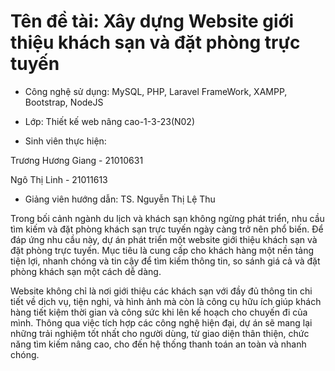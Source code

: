 # Tên đề tài: Xây dựng Website giới thiệu khách sạn và đặt phòng trực tuyến

- Công nghệ sử dụng: MySQL, PHP, Laravel FrameWork, XAMPP, Bootstrap, NodeJS

- Lớp: Thiết kế web nâng cao-1-3-23(N02)

- Sinh viên thực hiện:
  
Trương Hương Giang - 21010631

Ngô Thị Linh - 21011613
- Giảng viên hướng dẫn: TS. Nguyễn Thị Lệ Thu

Trong bối cảnh ngành du lịch và khách sạn không ngừng phát triển, nhu cầu tìm kiếm và đặt phòng khách sạn trực tuyến ngày càng trở nên phổ biến. Để đáp ứng nhu cầu này, dự án phát triển một website giới thiệu khách sạn và đặt phòng trực tuyến. Mục tiêu là cung cấp cho khách hàng một nền tảng tiện lợi, nhanh chóng và tin cậy để tìm kiếm thông tin, so sánh giá cả và đặt phòng khách sạn một cách dễ dàng.

Website không chỉ là nơi giới thiệu các khách sạn với đầy đủ thông tin chi tiết về dịch vụ, tiện nghi, và hình ảnh mà còn là công cụ hữu ích giúp khách hàng tiết kiệm thời gian và công sức khi lên kế hoạch cho chuyến đi của mình. Thông qua việc tích hợp các công nghệ hiện đại, dự án sẽ mang lại những trải nghiệm tốt nhất cho người dùng, từ giao diện thân thiện, chức năng tìm kiếm nâng cao, cho đến hệ thống thanh toán an toàn và nhanh chóng.
